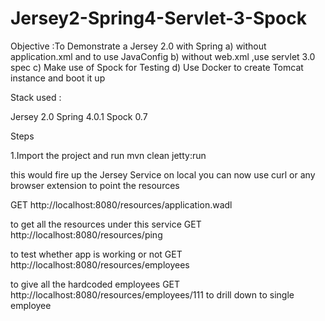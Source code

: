 Jersey2-Spring4-Servlet-3-Spock
===============================

Objective :To Demonstrate a Jersey 2.0 with Spring
  a) without application.xml and to use JavaConfig
  b) without web.xml ,use servlet 3.0 spec
  c) Make use of Spock for Testing
  d) Use Docker to create Tomcat instance and boot it up

Stack used :

Jersey 2.0 
Spring 4.0.1
Spock 0.7

Steps

1.Import the project and run mvn clean jetty:run

this would fire up the Jersey Service on local you can now use curl or any browser extension to point the resources

GET http://localhost:8080/resources/application.wadl

to get all the resources under this service
GET http://localhost:8080/resources/ping

to test whether app is working or not
GET http://localhost:8080/resources/employees

to give all the hardcoded employees
GET http://localhost:8080/resources/employees/111 to drill down to single employee

